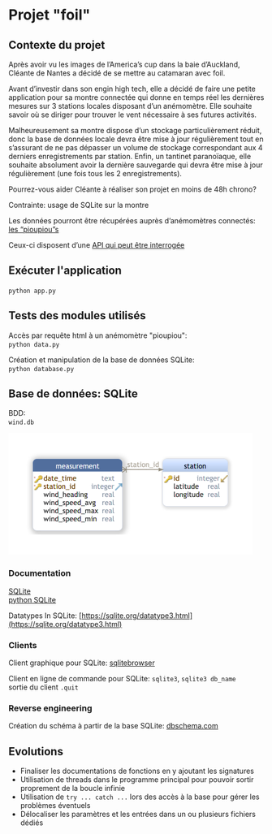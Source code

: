 # Projet "foil"

## Contexte du projet
Après avoir vu les images de l’America’s cup dans la baie d’Auckland, Cléante de Nantes a décidé de se mettre au catamaran avec foil.

Avant d’investir dans son engin high tech, elle a décidé de faire une petite application pour sa montre connectée qui donne en temps réel les dernières mesures sur 3 stations locales disposant d’un anémomètre. Elle souhaite savoir où se diriger pour trouver le vent nécessaire à ses futures activités.

Malheureusement sa montre dispose d’un stockage particulièrement réduit, donc la base de données locale devra être mise à jour régulièrement tout en s’assurant de ne pas dépasser un volume de stockage correspondant aux 4 derniers enregistrements par station. Enfin, un tantinet paranoïaque, elle souhaite absolument avoir la dernière sauvegarde qui devra être mise à jour régulièrement (une fois tous les 2 enregistrements).

Pourrez-vous aider Cléante à réaliser son projet en moins de 48h chrono?

Contrainte: usage de SQLite sur la montre

Les données pourront être récupérées auprès d’anémomètres connectés: [les “pioupiou”s](https://www.openwindmap.org/PP113)

Ceux-ci disposent d’une [API qui peut être interrogée](http://developers.pioupiou.fr/api/live/)

## Exécuter l'application
`python app.py`

## Tests des modules utilisés
Accès par requête html à un anémomètre "pioupiou":  
`python data.py`

Création et manipulation de la base de données SQLite:  
`python database.py`


## Base de données: SQLite
 
BDD:  
`wind.db`

![schéma de la base de données](wind_db_model.png)
 
### Documentation
[SQLite](https://sqlite.org/docs.html)  
[python SQLite](https://docs.python.org/3/library/sqlite3.html)
 
Datatypes In SQLite: [https://sqlite.org/datatype3.html](https://sqlite.org/datatype3.html)
 
### Clients
Client graphique pour SQLite: [sqlitebrowser](https://sqlitebrowser.org/)

Client en ligne de commande pour SQLite: `sqlite3`, `sqlite3 db_name`  
sortie du client `.quit`

### Reverse engineering
Création du schéma à partir de la base SQLite: [dbschema.com](https://dbschema.com/)
 
 
 
## Evolutions
- Finaliser les documentations de fonctions en y ajoutant les signatures
- Utilisation de threads dans le programme principal pour pouvoir sortir proprement de la boucle infinie  
- Utilisation de `try ... catch ...` lors des accès à la base pour gérer les problèmes éventuels
- Délocaliser les paramètres et les entrées dans un ou plusieurs fichiers dédiés